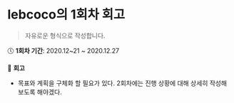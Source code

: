 # lebcoco의 1회차 회고
> 자유로운 형식으로 작성합니다.



:clock5: **​1회차 기간**: 2020.12~21 ~ 2020.12.27 

:pencil: **회고**

- 목표와 계획을 구체화 할 필요가 있다. 2회차에는 진행 상황에 대해 상세히 작성해보도록 해야겠다. 